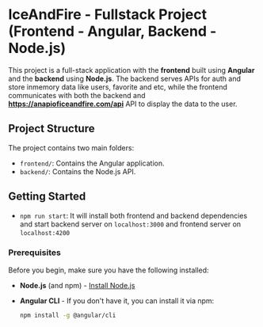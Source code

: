# IceAndFire - Fullstack Project (Frontend - Angular, Backend - Node.js)

This project is a full-stack application with the **frontend** built using **Angular** and the **backend** using **Node.js**. The backend serves APIs for auth and store inmemory data like users, favorite and etc, while the frontend communicates with both the backend and **https://anapioficeandfire.com/api** API to display the data to the user.

## Project Structure

The project contains two main folders:

- `frontend/`: Contains the Angular application.
- `backend/`: Contains the Node.js API.

## Getting Started

- `npm run start`: It will install both frontend and backend dependencies and start backend server on `localhost:3000` and frontend server on `localhost:4200`

### Prerequisites

Before you begin, make sure you have the following installed:

- **Node.js** (and npm) - [Install Node.js](https://nodejs.org/)
- **Angular CLI** - If you don't have it, you can install it via npm:

  ```bash
  npm install -g @angular/cli
  ```
